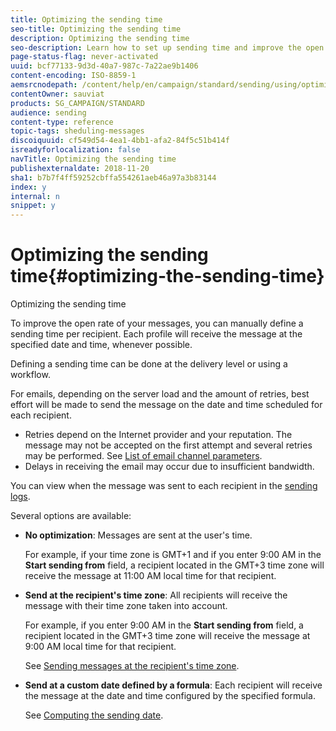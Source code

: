 ```yaml
---
title: Optimizing the sending time
seo-title: Optimizing the sending time
description: Optimizing the sending time
seo-description: Learn how to set up sending time and improve the open rate of your messages.
page-status-flag: never-activated
uuid: bcf77133-9d3d-40a7-987c-7a22ae9b1406
content-encoding: ISO-8859-1
aemsrcnodepath: /content/help/en/campaign/standard/sending/using/optimizing-the-sending-time
contentOwner: sauviat
products: SG_CAMPAIGN/STANDARD
audience: sending
content-type: reference
topic-tags: sheduling-messages
discoiquuid: cf549d54-4ea1-4bb1-afa2-84f5c51b414f
isreadyforlocalization: false
navTitle: Optimizing the sending time
publishexternaldate: 2018-11-20
sha1: b7b7f4ff59252cbffa554261aeb46a97a3b83144
index: y
internal: n
snippet: y
---
```


# Optimizing the sending time{#optimizing-the-sending-time}

Optimizing the sending time

To improve the open rate of your messages, you can manually define a sending time per recipient. Each profile will receive the message at the specified date and time, whenever possible.

Defining a sending time can be done at the delivery level or using a workflow.

For emails, depending on the server load and the amount of retries, best effort will be made to send the message on the date and time scheduled for each recipient.

* Retries depend on the Internet provider and your reputation. The message may not be accepted on the first attempt and several retries may be performed. See [List of email channel parameters](../../administration/using/configuring-email-channel.md#list-of-email-channel-parameters).
* Delays in receiving the email may occur due to insufficient bandwidth.

You can view when the message was sent to each recipient in the [sending logs](../../sending/using/monitoring-a-delivery.md#sending-logs).

Several options are available:

* **No optimization**: Messages are sent at the user's time.

  For example, if your time zone is GMT+1 and if you enter 9:00 AM in the **Start sending from** field, a recipient located in the GMT+3 time zone will receive the message at 11:00 AM local time for that recipient.

* **Send at the recipient's time zone**: All recipients will receive the message with their time zone taken into account.

  For example, if you enter 9:00 AM in the **Start sending from** field, a recipient located in the GMT+3 time zone will receive the message at 9:00 AM local time for that recipient.

  See [Sending messages at the recipient's time zone](../../sending/using/sending-messages-at-the-recipient-s-time-zone.md).

* **Send at a custom date defined by a formula**: Each recipient will receive the message at the date and time configured by the specified formula.

  See [Computing the sending date](../../sending/using/computing-the-sending-date.md).

